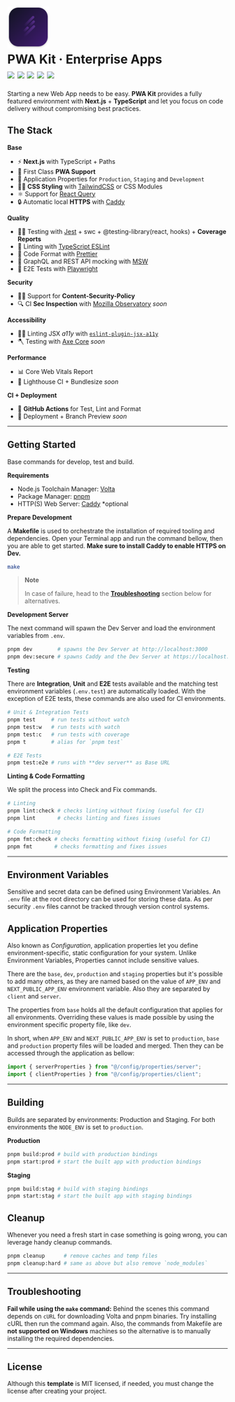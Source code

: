 <h1>
  <img src="./.github/projecticon.svg" width="96" alt="an icon with tones of purple background and 4 lines representing a fast motion." />
  <div>
    PWA Kit · Enterprise Apps
    <div>
      <img src="https://img.shields.io/badge/TypeScript-Next.js%20-white.svg" />
      <img src="https://img.shields.io/badge/Testing-Jest-pink.svg" />
      <img src="https://img.shields.io/badge/Format-Prettier-coral.svg" />
      <img src="https://img.shields.io/badge/Linting-TypeScript_ESLint-blue.svg" />
      <img src="https://img.shields.io/badge/Node.js-v18.16.0-green.svg" />
    </div>
  </div>
</h1>

Starting a new Web App needs to be easy. **PWA Kit** provides a fully featured environment with **Next.js** + **TypeScript** and let you focus on code delivery without compromising best practices.

## The Stack

**Base**

- ⚡️ **Next.js** with TypeScript + Paths
- 📱 First Class **PWA Support**
- 🍃 Application Properties for `Production`, `Staging` and `Development`
- 👩‍🎤 **CSS Styling** with [TailwindCSS](https://tailwindcss.com) or CSS Modules
- ⚛️ Support for [React Query](https://react-query.tanstack.com)
- 🔒 Automatic local **HTTPS** with [Caddy](https://caddyserver.com)

**Quality**

- 🧑‍🔬 Testing with [Jest](https://jestjs.io) + swc + @testing-library(react, hooks) + **Coverage Reports**
- 🐞 Linting with [TypeScript ESLint](https://typescript-eslint.io)
- 📝 Code Format with [Prettier](https://prettier.io)
- 🥸 GraphQL and REST API mocking with [MSW](https://mswjs.io)
- 🌲 E2E Tests with [Playwright](https://playwright.dev/)

**Security**

- 👮‍♂️ Support for **Content-Security-Policy**
- 🔍 CI **Sec Inspection** with [Mozilla Observatory](https://observatory.mozilla.org/) _soon_

**Accessibility**

- 🧏‍♀️ Linting JSX _a11y_ with [`eslint-plugin-jsx-a11y`](https://www.npmjs.com/package/eslint-plugin-jsx-a11y)
- 🪓 Testing with [Axe Core](https://github.com/dequelabs/axe-core) _soon_

**Performance**

- 📊 Core Web Vitals Report
- 🚥 Lighthouse CI + Bundlesize _soon_

**CI + Deployment**

- 📍 **GitHub Actions** for Test, Lint and Format
- 🚀 Deployment + Branch Preview _soon_

---

## Getting Started

Base commands for develop, test and build.

**Requirements**

- Node.js Toolchain Manager: [Volta](https://volta.sh)
- Package Manager: [pnpm](https://pnpm.io/installation)
- HTTP(S) Web Server: [Caddy](https://caddyserver.com/) *optional

**Prepare Development**

A **Makefile** is used to orchestrate the installation of required tooling and dependencies. Open your Terminal app and run the command bellow, then you are able to get started. **Make sure to install Caddy to enable HTTPS on Dev.**

```sh
make
```

> **Note**
>
> In case of failure, head to the [**Troubleshooting**](#troubleshooting) section below for alternatives.

**Development Server**

The next command will spawn the Dev Server and load the environment variables from `.env`.

```sh
pnpm dev        # spawns the Dev Server at http://localhost:3000
pnpm dev:secure # spawns Caddy and the Dev Server at https://localhost:3000
```

**Testing**

There are **Integration**, **Unit** and **E2E** tests available and the matching test environment variables (`.env.test`) are automatically loaded. With the exception of E2E tests, these commands are also used for CI environments.

```sh
# Unit & Integration Tests
pnpm test     # run tests without watch
pnpm test:w   # run tests with watch
pnpm test:c   # run tests with coverage
pnpm t        # alias for `pnpm test`
```

```sh
# E2E Tests
pnpm test:e2e # runs with **dev server** as Base URL
```

**Linting & Code Formatting**

We split the process into Check and Fix commands.

```sh
# Linting
pnpm lint:check # checks linting without fixing (useful for CI)
pnpm lint       # checks linting and fixes issues
```

```sh
# Code Formatting
pnpm fmt:check # checks formatting without fixing (useful for CI)
pnpm fmt       # checks formatting and fixes issues
```

---

## Environment Variables

Sensitive and secret data can be defined using Environment Variables. An `.env` file at the root directory can be used for storing these data. As per security `.env` files cannot be tracked through version control systems.

## Application Properties

Also known as _Configuration_, application properties let you define environment-specific, static configuration for your system. Unlike Environment Variables, Properties cannot include sensitive values.

There are the `base`, `dev`, `production` and `staging` properties but it's possible to add many others, as they are named based on the value of `APP_ENV` and `NEXT_PUBLIC_APP_ENV` environment variable. Also they are separated by `client` and `server`.

The properties from `base` holds all the default configuration that applies for all environments. Overriding these values is made possible by using the environment specific property file, like `dev`.

In short, when `APP_ENV` and `NEXT_PUBLIC_APP_ENV` is set to `production`, `base` and `production` property files will be loaded and merged. Then they can be accessed through the application as bellow:

```ts
import { serverProperties } from "@/config/properties/server";
import { clientProperties } from "@/config/properties/client";
```

---

## Building

Builds are separated by environments: Production and Staging. For both environments the `NODE_ENV` is set to `production`.

**Production**

```sh
pnpm build:prod # build with production bindings
pnpm start:prod # start the built app with production bindings
```

**Staging**

```sh
pnpm build:stag # build with staging bindings
pnpm start:stag # start the built app with staging bindings
```

## Cleanup

Whenever you need a fresh start in case something is going wrong, you can leverage handy cleanup commands.

```sh
pnpm cleanup      # remove caches and temp files
pnpm cleanup:hard # same as above but also remove `node_modules`
```

---

## Troubleshooting

**Fail while using the `make` command:** Behind the scenes this command depends on `cURL` for downloading Volta and pnpm binaries. Try installing cURL then run the command again. Also, the commands from Makefile are **not supported on Windows** machines so the alternative is to manually installing the required dependencies.

---

## License

Although this **template** is MIT licensed, if needed, you must change the license after creating your project.
